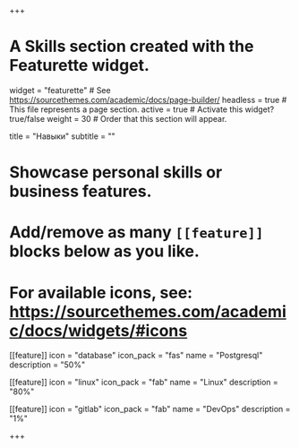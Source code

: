 +++
# A Skills section created with the Featurette widget.
widget = "featurette"  # See https://sourcethemes.com/academic/docs/page-builder/
headless = true  # This file represents a page section.
active = true  # Activate this widget? true/false
weight = 30  # Order that this section will appear.

title = "Навыки"
subtitle = ""

# Showcase personal skills or business features.
# 
# Add/remove as many `[[feature]]` blocks below as you like.
# 
# For available icons, see: https://sourcethemes.com/academic/docs/widgets/#icons

[[feature]]
  icon = "database"
  icon_pack = "fas"
 name = "Postgresql"
  description = "50%"
  
[[feature]]
  icon = "linux"
  icon_pack = "fab"
  name = "Linux"
  description = "80%"  
  
[[feature]]
  icon = "gitlab"
  icon_pack = "fab"
  name = "DevOps"
  description = "1%"

+++

